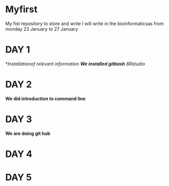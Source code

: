 # Myfirst
My fist repository to store and write
I will write in the bioinformaticsas from monday 23 January to 27 January

# DAY 1
**Installationof relevant information
**We installed gitbash**
*8Rstudio**

# DAY 2
**We did introduction to command line**

# DAY 3
**We are doing git hub**

# DAY 4

# DAY 5
